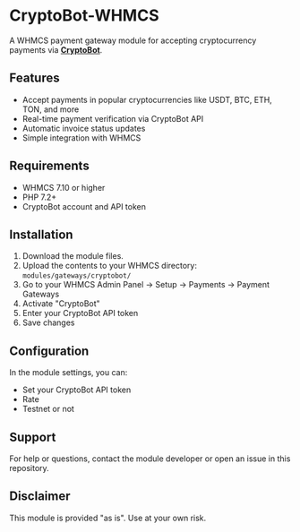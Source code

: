 # CryptoBot-WHMCS

A WHMCS payment gateway module for accepting cryptocurrency payments via **[CryptoBot](https://crypt.bot/)**.

## Features

- Accept payments in popular cryptocurrencies like USDT, BTC, ETH, TON, and more
- Real-time payment verification via CryptoBot API
- Automatic invoice status updates
- Simple integration with WHMCS

## Requirements

- WHMCS 7.10 or higher
- PHP 7.2+
- CryptoBot account and API token

## Installation

1. Download the module files.
2. Upload the contents to your WHMCS directory:  
   `modules/gateways/cryptobot/`
3. Go to your WHMCS Admin Panel → Setup → Payments → Payment Gateways
4. Activate "CryptoBot"
5. Enter your CryptoBot API token
6. Save changes

## Configuration

In the module settings, you can:

- Set your CryptoBot API token
- Rate
- Testnet or not

## Support

For help or questions, contact the module developer or open an issue in this repository.

## Disclaimer

This module is provided "as is". Use at your own risk.

